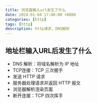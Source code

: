 ```yaml
---
title: 浏览器输入url发生了什么
date: 2024-01-04 17:00:00 +0800
categories: [http]
tags: [http]
description: http请求，DNS解析
---
```


## 地址栏输入URL后发生了什么
- DNS 解析：将域名解析为 IP 地址
- TCP连接：TCP 三次握手
- 发送 HTTP 请求
- 服务器处理请求并返回 HTTP 报文
- 浏览器解析渲染页面
- 断开连接：TCP 四次挥手

